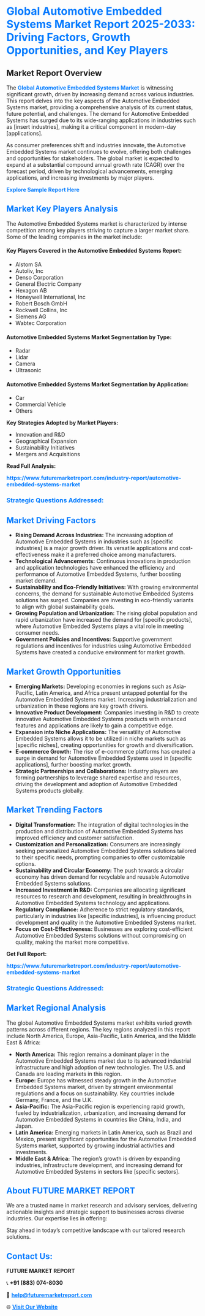 <h1 style="color: #007BFF;">Global Automotive Embedded Systems Market Report 2025-2033: Driving Factors, Growth Opportunities, and Key Players</h1>

<section id="overview">
<h2>Market Report Overview</h2>
<p>The <a href="https://www.futuremarketreport.com/industry-report/automotive-embedded-systems-market" style="color: #007BFF; text-decoration: none;"><strong>Global Automotive Embedded Systems Market</strong></a> is witnessing significant growth, driven by increasing demand across various industries. This report delves into the key aspects of the Automotive Embedded Systems market, providing a comprehensive analysis of its current status, future potential, and challenges. The demand for Automotive Embedded Systems has surged due to its wide-ranging applications in industries such as [insert industries], making it a critical component in modern-day [applications].</p>
<p>As consumer preferences shift and industries innovate, the Automotive Embedded Systems market continues to evolve, offering both challenges and opportunities for stakeholders. The global market is expected to expand at a substantial compound annual growth rate (CAGR) over the forecast period, driven by technological advancements, emerging applications, and increasing investments by major players.</p>
</section>

<section id="overview">
<p><a href="https://www.futuremarketreport.com/request-sample/reportId=37505" style="color: #007BFF; text-decoration: none;"><strong>Explore Sample Report Here</strong></a></p>
</section>

<section id="key-players">
<h2 style="color: #007BFF;">Market Key Players Analysis</h2>
<p>The Automotive Embedded Systems market is characterized by intense competition among key players striving to capture a larger market share. Some of the leading companies in the market include:</p>
<h4>Key Players Covered in the Automotive Embedded Systems Report:</h4>
<ul><li>Alstom SA</li><li>Autoliv, Inc</li><li>Denso Corporation</li><li>General Electric Company</li><li>Hexagon AB</li><li>Honeywell International, Inc</li><li>Robert Bosch GmbH</li><li>Rockwell Collins, Inc</li><li>Siemens AG</li><li>Wabtec Corporation</li></ul>
<h4>Automotive Embedded Systems Market Segmentation by Type:</h4>
<ul><li>Radar</li><li>Lidar</li><li>Camera</li><li>Ultrasonic</li></ul>

<h4>Automotive Embedded Systems Market Segmentation by Application:</h4>
<ul><li>Car</li><li>Commercial Vehicle</li><li>Others</li></ul>
<p><strong>Key Strategies Adopted by Market Players:</strong></p>
<ul>
<li>Innovation and R&D</li>
<li>Geographical Expansion</li>
<li>Sustainability Initiatives</li>
<li>Mergers and Acquisitions</li>
</ul>
</section>

<section>
<p><strong>Read Full Analysis: </strong></p><a href="https://www.futuremarketreport.com/industry-report/automotive-embedded-systems-market" style="color: #007BFF; text-decoration: none;"><strong>https://www.futuremarketreport.com/industry-report/automotive-embedded-systems-market</strong></a>
<h3 style="color: #007BFF;">Strategic Questions Addressed:</h3>
</section>

<section id="driving-factors">
<h2 style="color: #007BFF;">Market Driving Factors</h2>
<ul>
<li><strong>Rising Demand Across Industries:</strong> The increasing adoption of Automotive Embedded Systems in industries such as [specific industries] is a major growth driver. Its versatile applications and cost-effectiveness make it a preferred choice among manufacturers.</li>
<li><strong>Technological Advancements:</strong> Continuous innovations in production and application technologies have enhanced the efficiency and performance of Automotive Embedded Systems, further boosting market demand.</li>
<li><strong>Sustainability and Eco-Friendly Initiatives:</strong> With growing environmental concerns, the demand for sustainable Automotive Embedded Systems solutions has surged. Companies are investing in eco-friendly variants to align with global sustainability goals.</li>
<li><strong>Growing Population and Urbanization:</strong> The rising global population and rapid urbanization have increased the demand for [specific products], where Automotive Embedded Systems plays a vital role in meeting consumer needs.</li>
<li><strong>Government Policies and Incentives:</strong> Supportive government regulations and incentives for industries using Automotive Embedded Systems have created a conducive environment for market growth.</li>
</ul>
</section>

<section id="growth-opportunities">
<h2 style="color: #007BFF;">Market Growth Opportunities</h2>
<ul>
<li><strong>Emerging Markets:</strong> Developing economies in regions such as Asia-Pacific, Latin America, and Africa present untapped potential for the Automotive Embedded Systems market. Increasing industrialization and urbanization in these regions are key growth drivers.</li>
<li><strong>Innovative Product Development:</strong> Companies investing in R&D to create innovative Automotive Embedded Systems products with enhanced features and applications are likely to gain a competitive edge.</li>
<li><strong>Expansion into Niche Applications:</strong> The versatility of Automotive Embedded Systems allows it to be utilized in niche markets such as [specific niches], creating opportunities for growth and diversification.</li>
<li><strong>E-commerce Growth:</strong> The rise of e-commerce platforms has created a surge in demand for Automotive Embedded Systems used in [specific applications], further boosting market growth.</li>
<li><strong>Strategic Partnerships and Collaborations:</strong> Industry players are forming partnerships to leverage shared expertise and resources, driving the development and adoption of Automotive Embedded Systems products globally.</li>
</ul>
</section>

<section id="trending-factors">
<h2 style="color: #007BFF;">Market Trending Factors</h2>
<ul>
<li><strong>Digital Transformation:</strong> The integration of digital technologies in the production and distribution of Automotive Embedded Systems has improved efficiency and customer satisfaction.</li>
<li><strong>Customization and Personalization:</strong> Consumers are increasingly seeking personalized Automotive Embedded Systems solutions tailored to their specific needs, prompting companies to offer customizable options.</li>
<li><strong>Sustainability and Circular Economy:</strong> The push towards a circular economy has driven demand for recyclable and reusable Automotive Embedded Systems solutions.</li>
<li><strong>Increased Investment in R&D:</strong> Companies are allocating significant resources to research and development, resulting in breakthroughs in Automotive Embedded Systems technology and applications.</li>
<li><strong>Regulatory Compliance:</strong> Adherence to strict regulatory standards, particularly in industries like [specific industries], is influencing product development and quality in the Automotive Embedded Systems market.</li>
<li><strong>Focus on Cost-Effectiveness:</strong> Businesses are exploring cost-efficient Automotive Embedded Systems solutions without compromising on quality, making the market more competitive.</li>
</ul>
</section>

<section>
<p><strong>Get Full Report: </strong></p><a href="https://www.futuremarketreport.com/industry-report/automotive-embedded-systems-market" style="color: #007BFF; text-decoration: none;"><strong>https://www.futuremarketreport.com/industry-report/automotive-embedded-systems-market</strong></a>
<h3 style="color: #007BFF;">Strategic Questions Addressed:</h3>
</section>


<section id="regional-analysis">
<h2 style="color: #007BFF;">Market Regional Analysis</h2>
<p>The global Automotive Embedded Systems market exhibits varied growth patterns across different regions. The key regions analyzed in this report include North America, Europe, Asia-Pacific, Latin America, and the Middle East & Africa:</p>
<ul>
<li><strong>North America:</strong> This region remains a dominant player in the Automotive Embedded Systems market due to its advanced industrial infrastructure and high adoption of new technologies. The U.S. and Canada are leading markets in this region.</li>
<li><strong>Europe:</strong> Europe has witnessed steady growth in the Automotive Embedded Systems market, driven by stringent environmental regulations and a focus on sustainability. Key countries include Germany, France, and the U.K.</li>
<li><strong>Asia-Pacific:</strong> The Asia-Pacific region is experiencing rapid growth, fueled by industrialization, urbanization, and increasing demand for Automotive Embedded Systems in countries like China, India, and Japan.</li>
<li><strong>Latin America:</strong> Emerging markets in Latin America, such as Brazil and Mexico, present significant opportunities for the Automotive Embedded Systems market, supported by growing industrial activities and investments.</li>
<li><strong>Middle East & Africa:</strong> The region’s growth is driven by expanding industries, infrastructure development, and increasing demand for Automotive Embedded Systems in sectors like [specific sectors].</li>
</ul>
</section>

<footer>
<h2 style="color: #007BFF;">About FUTURE MARKET REPORT</h2>
<p>We are a trusted name in market research and advisory services, delivering actionable insights and strategic support to businesses across diverse industries. Our expertise lies in offering:</p>

<p>Stay ahead in today’s competitive landscape with our tailored research solutions.</p>

<h2 style="color: #007BFF;">Contact Us:</h2>
<p><strong>FUTURE MARKET REPORT</strong></p>
<p>📞 <strong>+91 (883) 074-8030</strong></p>
<p>📧 <strong><a href="mailto:help@futuremarketreport.com" style="color: #007BFF;">help@futuremarketreport.com</a></strong></p>
<p>🌐 <strong><a href="https://www.futuremarketreport.com/" style="color: #007BFF;">Visit Our Website</a></strong></p>
</footer>